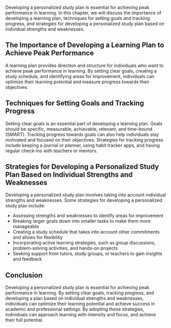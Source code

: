 
Developing a personalized study plan is essential for achieving peak performance in learning. In this chapter, we will discuss the importance of developing a learning plan, techniques for setting goals and tracking progress, and strategies for developing a personalized study plan based on individual strengths and weaknesses.

The Importance of Developing a Learning Plan to Achieve Peak Performance
------------------------------------------------------------------------

A learning plan provides direction and structure for individuals who want to achieve peak performance in learning. By setting clear goals, creating a study schedule, and identifying areas for improvement, individuals can optimize their learning potential and measure progress towards their objectives.

Techniques for Setting Goals and Tracking Progress
--------------------------------------------------

Setting clear goals is an essential part of developing a learning plan. Goals should be specific, measurable, achievable, relevant, and time-bound (SMART). Tracking progress towards goals can also help individuals stay motivated and focused on their objectives. Strategies for tracking progress include keeping a journal or planner, using habit tracker apps, and having regular check-ins with teachers or mentors.

Strategies for Developing a Personalized Study Plan Based on Individual Strengths and Weaknesses
------------------------------------------------------------------------------------------------

Developing a personalized study plan involves taking into account individual strengths and weaknesses. Some strategies for developing a personalized study plan include:

* Assessing strengths and weaknesses to identify areas for improvement
* Breaking larger goals down into smaller tasks to make them more manageable
* Creating a study schedule that takes into account other commitments and allows for flexibility
* Incorporating active learning strategies, such as group discussions, problem-solving activities, and hands-on projects
* Seeking support from tutors, study groups, or teachers to gain insights and feedback

Conclusion
----------

Developing a personalized study plan is essential for achieving peak performance in learning. By setting clear goals, tracking progress, and developing a plan based on individual strengths and weaknesses, individuals can optimize their learning potential and achieve success in academic and professional settings. By adopting these strategies, individuals can approach learning with intensity and focus, and achieve their full potential.
